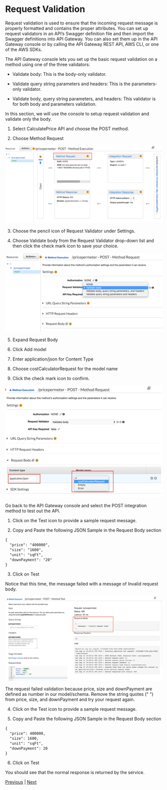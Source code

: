 # Request Validation
Request validation is used to ensure that the incoming request message is properly formatted and contains the proper attributes. You can set up request validators in an API’s Swagger definition file and then import the Swagger definitions into API Gateway. You can also set them up in the API Gateway console or by calling the API Gateway REST API, AWS CLI, or one of the AWS SDKs.

The API Gateway console lets you set up the basic request validation on a method using one of the three validators:

- Validate body: This is the body-only validator.

- Validate query string parameters and headers: This is the parameters-only validator.

- Validate body, query string parameters, and headers: This validator is for both body and parameters validation.

In this section, we will use the console to setup request validation and validate only the body.

1. Select CalculatePrice API and choose the POST method.

2. Choose Method Request

![](../../images/Figure16-MethodRequest.png)

3. Choose the pencil icon of Request Validator under Settings.

4. Choose Validate body from the Request Validator drop-down list and then click the check mark icon to save your choice.

![](../../images/Figure17-MessageValidation.png)

5. Expand Request Body

6. Click Add model

7. Enter application/json for Content Type

8. Choose costCalculatorRequest for the model name

9. Click the check mark icon to confirm.

![](../../images/Figure18-RequestValidation.png)

Go back to the API Gateway console and select the POST integration method to test out the API.

1. Click on the Test icon to provide a sample request message.

2. Copy and Paste the following JSON Sample in the Request Body section

```
{
  "price": "400000",
  "size": "1600",
  "unit": "sqFt",
  "downPayment": "20"
} 
```

3. Click on Test

Notice that this time, the message failed with a message of Invalid request body.

![](../../images/Figure19-FailedValidationResponse.png)

The request failed validation because price, size and downPayment are defined as number in our model/schema. Remove the string quotes (" ") from price, size, and downPayment and try your request again.

4. Click on the Test icon to provide a sample request message.

5. Copy and Paste the following JSON Sample in the Request Body section

```
{
  "price": 400000,
  "size": 1600,
  "unit": "sqFt",
  "downPayment": 20
}
```

6. Click on Test

You should see that the normal response is returned by the service.

[Previous](./3-apigateway.md) | [Next](./5-apigateway.md)